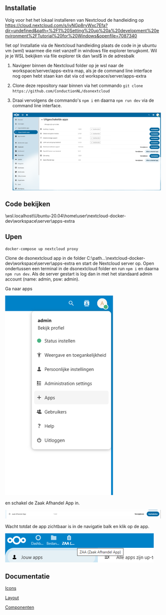 ## Installatie

Volg voor het het lokaal installeren van Nextcloud de handleiding op https://cloud.nextcloud.com/s/iyNGp8ryWxc7Efa?dir=undefined&path=%2F1%20Setting%20up%20a%20development%20environment%2FTutorial%20for%20Windows&openfile=7087340

!let op! Installatie via de Nextcloud handleiding plaats de code in je ubuntu vm (wml) waarmee die niet vanzelf in windows file explorer terugkomt. Wil je je WSL bekijken via file explorer tik dan \\wsl$ in de adresbalk

1. Navigeer binnen de Nextcloud folder op je wsl naar de workspace/server/apps-extra map, als je de command line interface nog open hebt staan kan dat via cd workspace/server/apps-extra
2. Clone deze repository naar binnen via het commando `git clone https://github.com/ConductionNL/dsonextcloud`
3. Draai vervolgens de commando's `npm i` en daarna `npm run dev` via de command line interface.

   ![appsOverview.png](img/appsOverview.png)

## Code bekijken

\\wsl.localhost\Ubuntu-20.04\home\user\nextcloud-docker-dev\workspace\server\apps-extra

## Upen

`docker-compose up nextcloud proxy`

Clone de dsonextcloud app in de folder C:\path...\nextcloud-docker-dev\workspace\server\apps-extra en start de Nextcloud server op.
Open ondertussen een terminal in de dsonextcloud folder en run `npm i` en daarna `npm run dev`.
Als de server gestart is log dan in met het standaard admin account (name: admin, psw: admin).

Ga naar apps

![profielOverview](img/profielOverview.png)

en schakel de Zaak Afhandel App in.

![zaaApp](img/zaaApp.png)

Wacht totdat de app zichtbaar is in de navigatie balk en klik op de app.

![navigationBarZaa](img/navigationBarZaa.png)



## Documentatie
[Icons](https://pictogrammers.com/library/mdi/)

[Layout](https://docs.nextcloud.com/server/latest/developer_manual/design/layout.html)

[Componenten](https://nextcloud-vue-components.netlify.app/)

